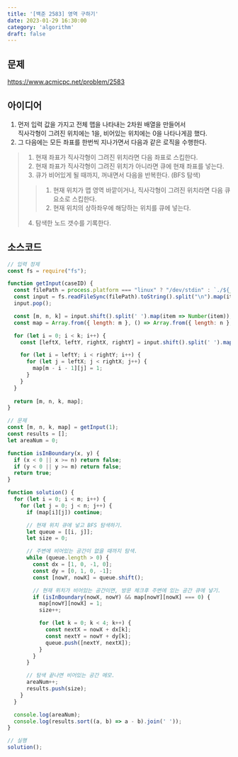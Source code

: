 ```yaml
---
title: '[백준 2583] 영역 구하기'
date: 2023-01-29 16:30:00
category: 'algorithm'
draft: false
---
```


## 문제
https://www.acmicpc.net/problem/2583  

## 아이디어
1. 먼저 입력 값을 가지고 전체 맵을 나타내는 2차원 배열을 만들어서  
직사각형이 그려진 위치에는 1을, 비어있는 위치에는 0을 나타나게끔 했다.  
2. 그 다음에는 모든 좌표를 한번씩 지나가면서 다음과 같은 로직을 수행한다.
> 1. 현재 좌표가 직사각형이 그려진 위치라면 다음 좌표로 스킵한다.  
> 2. 현재 좌표가 직사각형이 그려진 위치가 아니라면 큐에 현재 좌표를 넣는다.  
> 3. 큐가 비어있게 될 때까지, 꺼내면서 다음을 반복한다. (BFS 탐색)  
> > 1. 현재 위치가 맵 영역 바깥이거나, 직사각형이 그려진 위치라면 다음 큐 요소로 스킵한다.
> > 2. 현재 위치의 상하좌우에 해당하는 위치를 큐에 넣는다.
> 4. 탐색한 노드 갯수를 기록한다.

## 소스코드
```js
// 입력 정제
const fs = require("fs");

function getInput(caseID) {
  const filePath = process.platform === "linux" ? "/dev/stdin" : `./${__dirname.split('\\').pop()}/i${caseID}.txt`;
  const input = fs.readFileSync(filePath).toString().split("\n").map(item => item.trim());
  input.pop();

  const [m, n, k] = input.shift().split(' ').map(item => Number(item));
  const map = Array.from({ length: m }, () => Array.from({ length: n }, () => 0) );

  for (let i = 0; i < k; i++) {
    const [leftX, leftY, rightX, rightY] = input.shift().split(' ').map(item => Number(item));

    for (let i = leftY; i < rightY; i++) {
      for (let j = leftX; j < rightX; j++) {
        map[m - i - 1][j] = 1;
      }
    }
  }
  
  return [m, n, k, map];
}

// 문제
const [m, n, k, map] = getInput(1);
const results = [];
let areaNum = 0;

function isInBoundary(x, y) {
  if (x < 0 || x >= n) return false;
  if (y < 0 || y >= m) return false;
  return true;
}

function solution() {
  for (let i = 0; i < m; i++) {
    for (let j = 0; j < n; j++) {
      if (map[i][j]) continue;

      // 현재 위치 큐에 넣고 BFS 탐색하기.
      let queue = [[i, j]];
      let size = 0;

      // 주변에 비어있는 공간이 없을 때까지 탐색.
      while (queue.length > 0) {
        const dx = [1, 0, -1, 0];
        const dy = [0, 1, 0, -1];
        const [nowY, nowX] = queue.shift();

        // 현재 위치가 비어있는 공간이면, 방문 체크후 주변에 있는 공간 큐에 넣기.
        if (isInBoundary(nowX, nowY) && map[nowY][nowX] === 0) {
          map[nowY][nowX] = 1;
          size++;

          for (let k = 0; k < 4; k++) {
            const nextX = nowX + dx[k];
            const nextY = nowY + dy[k];
            queue.push([nextY, nextX]);
          }
        }
      }

      // 탐색 끝나면 비어있는 공간 메모.
      areaNum++;
      results.push(size);
    }
  }

  console.log(areaNum);
  console.log(results.sort((a, b) => a - b).join(' '));
}

// 실행
solution();
```